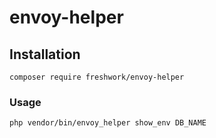 # envoy-helper

## Installation
`composer require freshwork/envoy-helper`

### Usage
```bash
php vendor/bin/envoy_helper show_env DB_NAME
```